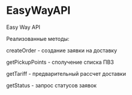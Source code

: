 # EasyWayAPI
Easy Way API

Реализованные методы:

createOrder - создание заявки на доставку

getPickupPoints - сполучение списка ПВЗ

getTariff - предварительный рассчет доставки

getStatus - запрос статусов заявок
